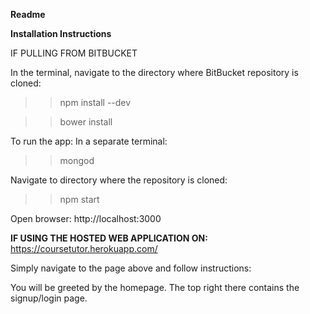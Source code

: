 **Readme**

**Installation Instructions**

IF PULLING FROM BITBUCKET

In the terminal, navigate to the directory where BitBucket repository is cloned:
>>npm install --dev

>>bower install

To run the app:
In a separate terminal: 
>>mongod

Navigate to directory where the repository is cloned:
>>npm start

Open browser: http://localhost:3000

**IF USING THE HOSTED WEB APPLICATION ON:**
https://coursetutor.herokuapp.com/

Simply navigate to the page above and follow instructions:

You will be greeted by the homepage. 
The top right there contains the signup/login page.
